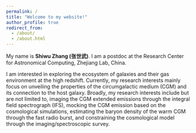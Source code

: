 ```yaml
---
permalink: /
title: "Welcome to my website!"
author_profile: true
redirect_from: 
  - /about/
  - /about.html
---
```



My name is **Shiwu Zhang (张世武)**. I am a postdoc at the Research Center for Astronomical Computing, Zhejiang Lab, China. 

I am interested in exploring the ecosystem of galaxies and their gas environment at the high redshift. 
Currently, my research interests mainly focus on unveiling the properties of the circumgalactic medium (CGM) and its connection to the host galaxy. 
Broadly, my research interests include but are not limited to, imaging the CGM extended emissions through the integral field spectrograph (IFS), mocking the CGM emission based on the cosmological simulations, estimating the baryon density of the warm CGM through the fast radio burst, and constraining the cosmological model through the imaging/spectroscopic survey.
